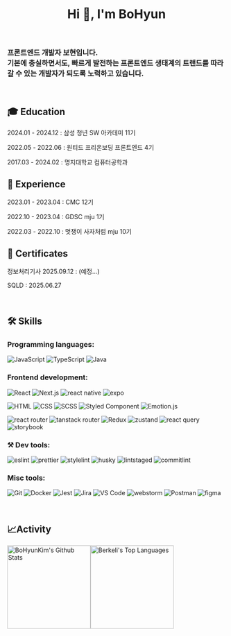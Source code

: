 <h1 align="center">Hi 👋, I'm BoHyun</h1>
<p> </p>
<h3 align="left">프론트엔드 개발자 보현입니다.<br/>기본에 충실하면서도, 빠르게 발전하는 프론트엔드 생태계의 트랜드를 따라갈 수 있는 개발자가 되도록 노력하고 있습니다.</h3>
<p> </p>
<h2>🎓 Education</h2>
<p>2024.01 - 2024.12 : 삼성 청년 SW 아카데미 11기</p>
<p>2022.05 - 2022.06 : 원티드 프리온보딩 프론트엔드 4기</p>
<p>2017.03 - 2024.02 : 명지대학교 컴퓨터공학과</p>
<h2>💼 Experience</h2>
<p>2023.01 - 2023.04 : CMC 12기</p>
<p>2022.10 - 2023.04 : GDSC mju 1기</p>
<p>2022.03 - 2022.10 : 멋쟁이 사자처럼 mju 10기</p>
<h2>🪪 Certificates</h2>
<p>정보처리기사 2025.09.12 : (예정...)</p>
<p>SQLD : 2025.06.27</p>
<p> </p>
<h2 id="️-my-skills">🛠️ Skills</h2>
<h3 id="programming-languages">Programming languages:</h3>
<p>
<img src="https://img.shields.io/badge/-JavaScript-000?&amp;logo=JavaScript" alt="JavaScript">
<img src="https://img.shields.io/badge/-TypeScript-000?&amp;logo=TypeScript&amp;logoColor=007ACC" alt="TypeScript">
<img src="https://img.shields.io/badge/-Java-000?&amp;logo=java" alt="Java">
</p>
<h3 id="frontend-development">Frontend development:</h3>
<p>
<img src="https://img.shields.io/badge/-React-000?&amp;logo=React" alt="React">
<img src="https://img.shields.io/badge/-Next.js-000?&amp;logo=Next.js" alt="Next.js">
<img src="https://img.shields.io/badge/-React%20Native-000?&amp;logo=reactnative" alt="react native">
<img src="https://img.shields.io/badge/-Expo-000?&amp;logo=expo" alt="expo">
</p>
<p>
<img src="https://img.shields.io/badge/-HTML-000?&amp;logo=HTML5" alt="HTML">
<img src="https://img.shields.io/badge/-CSS-000?&amp;logo=CSS3" alt="CSS">
<img src="https://img.shields.io/badge/-SCSS-000?&amp;logo=Sass" alt="SCSS">
<img src="https://img.shields.io/badge/-Styled%20component-000?&amp;logo=styledcomponents" alt="Styled Component">
<img src="https://img.shields.io/badge/-Emotion.js-000?&amp;logo=emotion" alt="Emotion.js">
</p>
<p>
<img src="https://img.shields.io/badge/-React%20router-000?&amp;logo=reactrouter" alt="react router">
<img src="https://img.shields.io/badge/-Tanstack%20router-000?&amp;logo=tanstackrouter" alt="tanstack router">
<img src="https://img.shields.io/badge/-Redux%20ToolKit-000?&amp;logo=Redux" alt="Redux">
<img src="https://img.shields.io/badge/-Zustand-000?&amp;logo=zustand" alt="zustand">
<img src="https://img.shields.io/badge/-React%20Query-000?&amp;logo=reactquery" alt="react query">
<img src="https://img.shields.io/badge/-Storybook-000?&amp;logo=storybook" alt="storybook">
</p>
<h3>⚒️ Dev tools:</h3>
<p>
<img src="https://img.shields.io/badge/-Eslint-000?&amp;logo=eslint" alt="eslint">
<img src="https://img.shields.io/badge/-Prettier-000?&amp;logo=prettier" alt="prettier">
<img src="https://img.shields.io/badge/-Stylelint-000?&amp;logo=stylelint" alt="stylelint">
<img src="https://img.shields.io/badge/-Husky-000?&amp;logo=husky" alt="husky">
<img src="https://img.shields.io/badge/-Lint%20Staged-000?&amp;logo=lintstaged" alt="lintstaged">
<img src="https://img.shields.io/badge/-Commitlint-000?&amp;logo=commitlint" alt="commitlint">
</p>
<h3 id="misc-tools">Misc tools:</h3>
<p>
<img src="https://img.shields.io/badge/-Git-000?&amp;logo=Git" alt="Git">
<img src="https://img.shields.io/badge/-Docker-000?&amp;logo=Docker" alt="Docker">
<img src="https://img.shields.io/badge/-Jest-000?&amp;logo=Jest" alt="Jest">
<img src="https://img.shields.io/badge/-Jira-000?&amp;logo=Jira" alt="Jira">
<img src="https://img.shields.io/badge/-VS%20Code-000?&amp;logo=Visual-Studio-Code" alt="VS Code">
<img src="https://img.shields.io/badge/-Web%20Storm-000?&amp;logo=webstorm" alt="webstorm">
<img src="https://img.shields.io/badge/-Postman-000?&amp;logo=Postman" alt="Postman">
<img src="https://img.shields.io/badge/-Figma-000?&amp;logo=figma" alt="figma">
</p>
<p> </p>
<h2 id="-my-github-stats-and-activity">📈Activity</h2>
<p><img alt="BoHyunKim's Github Stats" src="https://github-readme-stats.vercel.app/api/?username=BHyeonKim&amp;show_icons=true&amp;include_all_commits=true&amp;count_private=true&amp;theme=react&amp;hide_border=true&amp;bg_color=1F222E&amp;title_color=F85D7F&amp;icon_color=F8D866" height="192px"><img alt="Berkeli's Top Languages" src="https://github-readme-stats.vercel.app/api/top-langs/?username=BHyeonKim&amp;langs_count=8&amp;layout=compact&amp;theme=react&amp;hide_border=true&amp;bg_color=1F222E&amp;title_color=F85D7F&amp;icon_color=F8D866" height="192px"></p>
